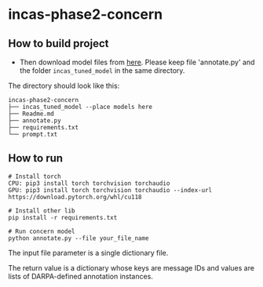 # incas-phase2-concern

## How to build project

* Then download model files from [here](https://drive.google.com/drive/folders/1PNVDQPPMuQuaMDG7hvwUW64W15A4fCuC?usp=sharing). Please keep file 'annotate.py' and the folder `incas_tuned_model` in the same directory.

The directory should look like this:

````
incas-phase2-concern
├── incas_tuned_model --place models here
├── Readme.md
├── annotate.py
├── requirements.txt
└── prompt.txt

````
## How to run
```
# Install torch
CPU: pip3 install torch torchvision torchaudio
GPU: pip3 install torch torchvision torchaudio --index-url https://download.pytorch.org/whl/cu118

# Install other lib
pip install -r requirements.txt

# Run concern model
python annotate.py --file your_file_name
```

The input file parameter is a single dictionary file.

The return value is a dictionary whose keys are message IDs and values are lists of DARPA-defined annotation instances.
